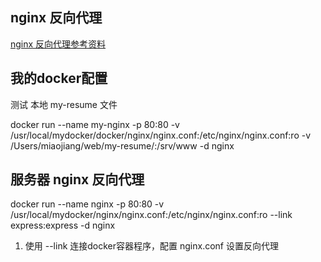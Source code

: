 ## nginx 反向代理
[nginx 反向代理参考资料](http://www.jianshu.com/p/bed000e1830b)

## 我的docker配置
测试 本地 my-resume 文件

docker run --name my-nginx -p 80:80 -v /usr/local/mydocker/docker/nginx/nginx.conf:/etc/nginx/nginx.conf:ro -v /Users/miaojiang/web/my-resume/:/srv/www -d nginx

## 服务器 nginx 反向代理
docker run --name nginx -p 80:80 -v /usr/local/mydocker/nginx/nginx.conf:/etc/nginx/nginx.conf:ro --link express:express -d nginx

  1. 使用 --link 连接docker容器程序，配置 nginx.conf 设置反向代理

